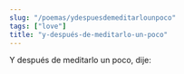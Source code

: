 ```yaml
---
slug: "/poemas/ydespuesdemeditarlounpoco"
tags: ["love"]
title: "y-después-de-meditarlo-un-poco"
---
```

Y después de meditarlo un poco, dije: